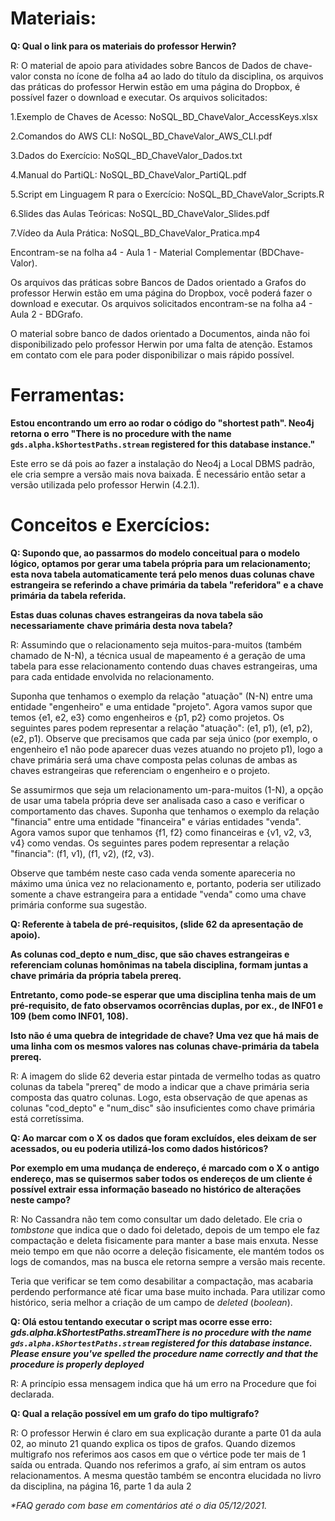 # **Materiais:**

**Q: Qual o link para os materiais do professor Herwin?**

R: O material de apoio para atividades sobre Bancos de Dados de chave-valor consta no ícone de folha a4 ao lado do título da disciplina, os arquivos das práticas do professor Herwin estão em uma página do Dropbox, é possível fazer o download e executar. Os arquivos solicitados:

1.Exemplo de Chaves de Acesso: NoSQL\_BD\_ChaveValor\_AccessKeys.xlsx

2.Comandos do AWS CLI: NoSQL\_BD\_ChaveValor\_AWS\_CLI.pdf

3.Dados do Exercício: NoSQL\_BD\_ChaveValor\_Dados.txt

4.Manual do PartiQL: NoSQL\_BD\_ChaveValor\_PartiQL.pdf

5.Script em Linguagem R para o Exercício: NoSQL\_BD\_ChaveValor\_Scripts.R

6.Slides das Aulas Teóricas: NoSQL\_BD\_ChaveValor\_Slides.pdf

7.Vídeo da Aula Prática: NoSQL\_BD\_ChaveValor\_Pratica.mp4

Encontram-se na folha a4 - Aula 1 - Material Complementar (BDChave-Valor).

Os arquivos das práticas sobre Bancos de Dados orientado a Grafos do professor Herwin estão em uma página do Dropbox, você poderá fazer o download e executar. Os arquivos solicitados encontram-se na folha a4 - Aula 2 - BDGrafo.

O material sobre banco de dados orientado a Documentos, ainda não foi disponibilizado pelo professor Herwin por uma falta de atenção. Estamos em contato com ele para poder disponibilizar o mais rápido possível.

# **Ferramentas:**
**Estou encontrando um erro ao rodar o código do "shortest path". Neo4j retorna o erro "There is no procedure with the name `gds.alpha.kShortestPaths.stream` registered for this database instance."**

Este erro se dá pois ao fazer a instalação do Neo4j a Local DBMS padrão, ele cria sempre a versão mais nova baixada. É necessário então setar a versão utilizada pelo professor Herwin (4.2.1).

# **Conceitos e Exercícios:**

**Q: Supondo que, ao passarmos do modelo conceitual para o modelo lógico, optamos por gerar uma tabela própria para um relacionamento; esta nova tabela automaticamente terá pelo menos duas colunas chave estrangeira se referindo a chave primária da tabela &quot;referidora&quot; e a chave primária da tabela referida.**

**Estas duas colunas chaves estrangeiras da nova tabela são**  **necessariamente**  **chave primária desta nova tabela?**

R: Assumindo que o relacionamento seja muitos-para-muitos (também chamado de N-N), a técnica usual de mapeamento é a geração de uma tabela para esse relacionamento contendo duas chaves estrangeiras, uma para cada entidade envolvida no relacionamento.

Suponha que tenhamos o exemplo da relação &quot;atuação&quot; (N-N) entre uma entidade &quot;engenheiro&quot; e uma entidade &quot;projeto&quot;. Agora vamos supor que temos {e1, e2, e3} como engenheiros e {p1, p2} como projetos. Os seguintes pares podem representar a relação &quot;atuação&quot;: (e1, p1), (e1, p2), (e2, p1). Observe que precisamos que cada par seja único (por exemplo, o engenheiro e1 não pode aparecer duas vezes atuando no projeto p1), logo a chave primária será uma chave composta pelas colunas de ambas as chaves estrangeiras que referenciam o engenheiro e o projeto.

Se assumirmos que seja um relacionamento um-para-muitos (1-N), a opção de usar uma tabela própria deve ser analisada caso a caso e verificar o comportamento das chaves. Suponha que tenhamos o exemplo da relação &quot;financia&quot; entre uma entidade &quot;financeira&quot; e várias entidades &quot;venda&quot;. Agora vamos supor que tenhamos {f1, f2} como financeiras e {v1, v2, v3, v4} como vendas. Os seguintes pares podem representar a relação &quot;financia&quot;: (f1, v1), (f1, v2), (f2, v3).

Observe que também neste caso cada venda somente apareceria no máximo uma única vez no relacionamento e, portanto, poderia ser utilizado somente a chave estrangeira para a entidade &quot;venda&quot; como uma chave primária conforme sua sugestão.

**Q: Referente à tabela de pré-requisitos, (slide 62 da apresentação de apoio).**

**As colunas cod\_depto e num\_disc, que são chaves estrangeiras e referenciam colunas homônimas na tabela disciplina, formam juntas a chave primária da própria tabela prereq.**

**Entretanto, como pode-se esperar que uma disciplina tenha mais de um pré-requisito, de fato observamos ocorrências duplas, por ex., de INF01 e 109 (bem como INF01, 108).**

**Isto não é uma quebra de integridade de chave? Uma vez que há mais de uma linha com os mesmos valores nas colunas chave-primária da tabela prereq.**

R: A imagem do slide 62 deveria estar pintada de vermelho todas as quatro colunas da tabela &quot;prereq&quot; de modo a indicar que a chave primária seria composta das quatro colunas. Logo, esta observação de que apenas as colunas &quot;cod\_depto&quot; e &quot;num\_disc&quot; são insuficientes como chave primária está corretíssima.

**Q: Ao marcar com o X os dados que foram excluídos, eles deixam de ser acessados, ou eu poderia utilizá-los como dados históricos?**

**Por exemplo em uma mudança de endereço, é marcado com o X o antigo endereço, mas se quisermos saber todos os endereços de um cliente é possível extrair essa informação baseado no histórico de alterações neste campo?**

R: No Cassandra não tem como consultar um dado deletado. Ele cria o _tombstone_ que indica que o dado foi deletado, depois de um tempo ele faz compactação e deleta fisicamente para manter a base mais enxuta. Nesse meio tempo em que não ocorre a deleção fisicamente, ele mantém todos os logs de comandos, mas na busca ele retorna sempre a versão mais recente.

Teria que verificar se tem como desabilitar a compactação, mas acabaria perdendo performance até ficar uma base muito inchada. Para utilizar como histórico, seria melhor a criação de um campo de _deleted_ (_boolean_).

**Q: Olá estou tentando executar o script mas ocorre esse erro:** _**gds.alpha.kShortestPaths.streamThere is no procedure with the name `gds.alpha.kShortestPaths.stream` registered for this database instance. Please ensure you&#39;ve spelled the procedure name correctly and that the procedure is properly deployed**_

R: A princípio essa mensagem indica que há um erro na Procedure que foi declarada.

**Q: Qual a relação possível em um grafo do tipo multigrafo?**

R: O professor Herwin é claro em sua explicação durante a parte 01 da aula 02, ao minuto 21 quando explica os tipos de grafos. Quando dizemos multigrafo nos referimos aos casos em que o vértice pode ter mais de 1 saída ou entrada. Quando nos referimos a grafo, aí sim entram os autos relacionamentos. A mesma questão também se encontra elucidada no livro da disciplina, na página 16, parte 1 da aula 2

_\*FAQ gerado com base em comentários até o dia 05/12/2021._